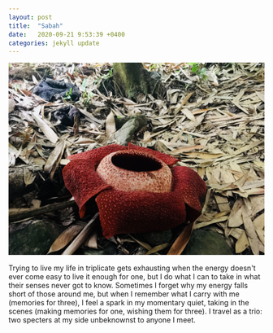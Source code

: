 ```yaml
---
layout: post
title:  "Sabah"
date:   2020-09-21 9:53:39 +0400
categories: jekyll update
---
```

![Foreground of image is a red rafflesia flower on forest floor. Mid and background is covered in dead leaves with the trunk of a tree in the back center](https://github.com/havemaps/havemaps.github.io/blob/master/_site/assets/img/2020-09-21-sabah.jpg?raw=true "Rafflesia in Sabah, Malaysia")

Trying to live my life in triplicate gets exhausting when the energy doesn't ever come easy to live it enough for one, but I do what I can to take in what their senses never got to know. Sometimes I forget why my energy falls short of those around me, but when I remember what I carry with me (memories for three), I feel a spark in my momentary quiet, taking in the scenes (making memories for one, wishing them for three). I travel as a trio: two specters at my side unbeknownst to anyone I meet.

<html>
  <head>
    <title>Sabah<title>
    <meta name="viewport" content="initial-scale=1.0">
    <meta charset="utf-8">
<link rel="stylesheet" href="https://unpkg.com/leaflet@1.4.0/dist/leaflet.css"
integrity="sha512-puBpdR0798OZvTTbP4A8Ix/l+A4dHDD0DGqYW6RQ+9jxkRFclaxxQb/SJAWZfWAkuyeQUytO7+7N4QKrDh+drA=="
crossorigin=""/>

<script src="https://unpkg.com/leaflet@1.4.0/dist/leaflet.js"
integrity="sha512-QVftwZFqvtRNi0ZyCtsznlKSWOStnDORoefr1enyq5mVL4tmKB3S/EnC3rRJcxCPavG10IcrVGSmPh6Qw5lwrg=="
crossorigin=""></script>

	<style>
      /* Always set the map height explicitly to define the size of the div
       /* element that contains the map. */
      #map {
        height: 300px;
        width: 100%
        /* For custom height use width:500px;height:500px; inside the #map selector
        curly brackets. 100% does a full screen map*/
      }
      /* Optional: Makes the sample page fill the window. */
      html, body {
        height: 100%;
        margin: 0;
        padding: 0;
      }

    </style>
  </head>
  <body>

	<div id="map"></div>
    <script>

	  var khali = [23.014978, 53.765416];
	  var mymap = L.map('map').setView(khali, 13);

		L.tileLayer('https://{s}.tile.openstreetmap.org/{z}/{x}/{y}.png', {
		  minZoom: 1,
		  maxZoom: 18,
		  attribution: 'Map data &copy; <a href="https://openstreetmap.org/copyright">OpenStreetMap</a> contributors'
		}).addTo(mymap);

		var marker = L.marker(khali).addTo(mymap);
    /*  marker.bindPopup("<b>Hello world!</b><br>I am a popup.");

  /* Add more locations
  1) Create new location variable var NAME = [lat, long];
  2) Create new marker variable var NameMarker = L.marker(NAME).addTo(mymap);
 3) Create marker popup NameMarker.bindPop("INSERT TEXT AND HTML");
    var AUBlocation = [33.901048, 35.480588];
    var AUBmarker = L.marker(AUBlocation).addTo(mymap);
    AUBmarker.bindPopup("Am I a pop up too");

    var Caramel = [33.895813, 35.482524];
    var CaramelMarker = L.marker(Caramel).addTo(mymap);
    CaramelMarker.bindPopup("My hotel!"); */

    </script>

  </body>
</html>
